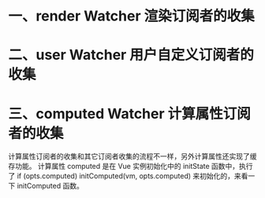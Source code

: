 # 一、render Watcher 渲染订阅者的收集

# 二、user Watcher 用户自定义订阅者的收集

# 三、computed Watcher 计算属性订阅者的收集

计算属性订阅者的收集和其它订阅者收集的流程不一样，另外计算属性还实现了缓存功能。
计算属性 computed 是在 Vue 实例初始化中的 initState 函数中，执行了 if (opts.computed) initComputed(vm, opts.computed) 来初始化的，来看一下 initComputed 函数。
